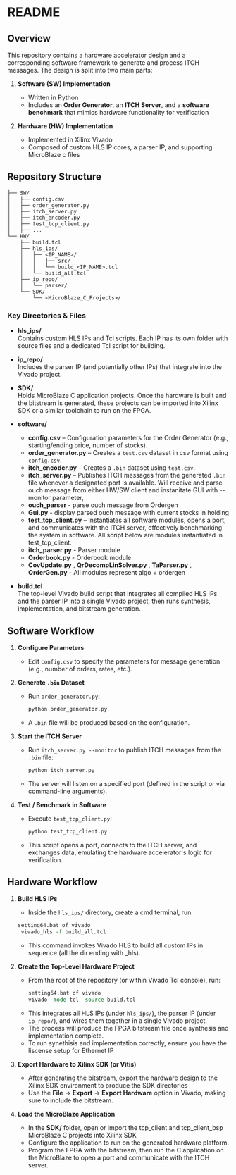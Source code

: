 # README

## Overview

This repository contains a hardware accelerator design and a corresponding software framework to generate and process ITCH messages. The design is split into two main parts:

1. **Software (SW) Implementation**  
   - Written in Python  
   - Includes an **Order Generator**, an **ITCH Server**, and a **software benchmark** that mimics hardware functionality for verification  

2. **Hardware (HW) Implementation**  
   - Implemented in Xilinx Vivado  
   - Composed of custom HLS IP cores, a parser IP, and supporting MicroBlaze c files 

## Repository Structure

```
├── SW/
│   ├── config.csv
│   ├── order_generator.py
│   ├── itch_server.py
│   ├── itch_encoder.py
│   ├── test_tcp_client.py
│   ├── ...
└── HW/
    ├── build.tcl
    ├── hls_ips/
    │   ├── <IP_NAME>/
    │   │   ├── src/
    │   │   └── build_<IP_NAME>.tcl
    │   └── build_all.tcl
    ├── ip_repo/
    │   └── parser/
    └── SDK/
        └── <MicroBlaze_C_Projects>/

```

### Key Directories & Files

- **hls_ips/**  
  Contains custom HLS IPs and Tcl scripts. Each IP has its own folder with source files and a dedicated Tcl script for building.

- **ip_repo/**  
  Includes the parser IP (and potentially other IPs) that integrate into the Vivado project.

- **SDK/**  
  Holds MicroBlaze C application projects. Once the hardware is built and the bitstream is generated, these projects can be imported into Xilinx SDK or a similar toolchain to run on the FPGA.

- **software/**  
  - **config.csv** – Configuration parameters for the Order Generator (e.g., starting/ending price, number of stocks).  
  - **order_generator.py** – Creates a `test.csv` dataset in csv format using `config.csv`.  
  - **itch_encoder.py** – Creates a `.bin` dataset using `test.csv`.  
  - **itch_server.py** – Publishes ITCH messages from the generated `.bin` file whenever a designated port is available. Will  receive and parse ouch message from either HW/SW client and instanitate GUI with --monitor parameter,  
  - **ouch_parser**  - parse ouch message from Ordergen
  - **Gui.py**  - display parsed ouch message with current stocks in holding
  - **test_tcp_client.py** – Instantiates all software modules, opens a port, and communicates with the ITCH server, effectively benchmarking the system in software.  All script below are modules instantiated in test_tcp_client.
  - **itch_parser.py**  - Parser module
  - **Orderbook.py**  - Orderbook module
  - **CovUpdate.py** , **QrDecompLinSolver.py** ,  **TaParser.py** , **OrderGen.py** - All modules represent algo + ordergen



- **build.tcl**  
  The top-level Vivado build script that integrates all compiled HLS IPs and the parser IP into a single Vivado project, then runs synthesis, implementation, and bitstream generation.

## Software Workflow

1. **Configure Parameters**  
   - Edit `config.csv` to specify the parameters for message generation (e.g., number of orders, rates, etc.).

2. **Generate `.bin` Dataset**  
   - Run `order_generator.py`:
     ```bash
     python order_generator.py
     ```
   - A `.bin` file will be produced based on the configuration.

3. **Start the ITCH Server**  
   - Run `itch_server.py --monitor` to publish ITCH messages from the `.bin` file:
     ```bash
     python itch_server.py
     ```
   - The server will listen on a specified port (defined in the script or via command-line arguments).

4. **Test / Benchmark in Software**  
   - Execute `test_tcp_client.py`:
     ```bash
     python test_tcp_client.py
     ```
   - This script opens a port, connects to the ITCH server, and exchanges data, emulating the hardware accelerator's logic for verification.

## Hardware Workflow

1. **Build HLS IPs**  
   - Inside the `hls_ips/` directory, create a cmd terminal, run:
    ```tcl
    setting64.bat of vivado
     vivado_hls -f build_all.tcl
     ```
   - This command invokes Vivado HLS to build all custom IPs in sequence (all the dir ending with _hls).

2. **Create the Top-Level Hardware Project**  
   - From the root of the repository (or within Vivado Tcl console), run:
     ```tcl
     setting64.bat of vivado
     vivado -mode tcl -source build.tcl
     ```
   - This integrates all HLS IPs (under `hls_ips/`), the parser IP (under `ip_repo/`), and wires them together in a single Vivado project.
   - The process will produce the FPGA bitstream file once synthesis and implementation complete.
   - To run synethisis and implementation correctly, ensure you have the liscense setup for Ethernet IP

3. **Export Hardware to Xilinx SDK (or Vitis)**  
   - After generating the bitstream, export the hardware design to the Xilinx SDK environment to produce the SDK directories
   - Use the **File** → **Export** → **Export Hardware** option in Vivado, making sure to include the bitstream.

4. **Load the MicroBlaze Application**  
   - In the **SDK/** folder, open or import the tcp_client and tcp_client_bsp MicroBlaze C projects into Xilinx SDK
   - Configure the application to run on the generated hardware platform.
   - Program the FPGA with the bitstream, then run the C application on the MicroBlaze to open a port and communicate with the ITCH server.

